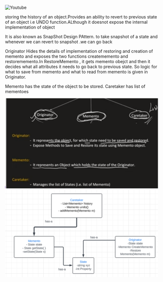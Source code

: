![Youtube](https://www.youtube.com/watch?v=nTo7e2lpGZ4)

storing the history of an object.Provides an ability to revert to previous state of an object 
i.e UNDO function.ALthough it doesnot expose the internal implementation of object

It is also known as SnapShot Design PAttern. to take snapshot of a state and whenever we can revert to snapshot .we can go back

Originator Hides the details of implementation of restoring and creation of memento and exposes the two functions creatememento and restorememento.In RestoreMemento , it gets memento obejct and then it decides what all attributes it needs to go back to previous state. So logic for what to save from memento and what to read from memento is given in Originator.


Memento has the state of the object to be stored.
Caretaker has list of mementoes

![image](MM1.png)
![image](MM2.png)